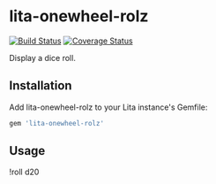 # lita-onewheel-rolz

[![Build Status](https://travis-ci.org/onewheelskyward/lita-onewheel-rolz.png?branch=master)](https://travis-ci.org/onewheelskyward/lita-onewheel-rolz)
[![Coverage Status](https://coveralls.io/repos/onewheelskyward/lita-onewheel-rolz/badge.png)](https://coveralls.io/r/onewheelskyward/lita-onewheel-rolz)

Display a dice roll.

## Installation

Add lita-onewheel-rolz to your Lita instance's Gemfile:

``` ruby
gem 'lita-onewheel-rolz'
```

## Usage

!roll d20
